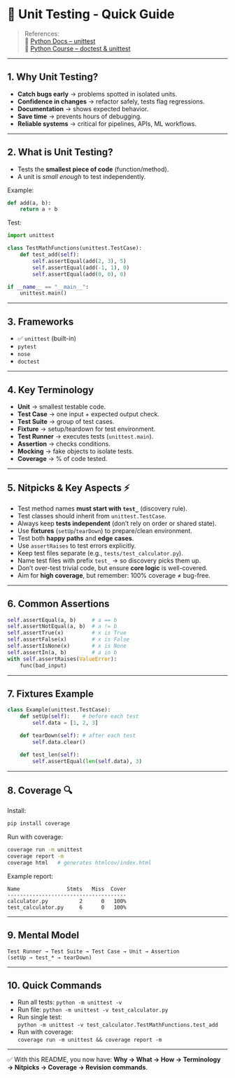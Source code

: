 # 🧪 Unit Testing - Quick Guide

> References:  
> 📘 [Python Docs – unittest](https://docs.python.org/3/library/unittest.html)  
> 📘 [Python Course – doctest & unittest](https://python-course.eu/advanced-python/tests-doctest-unittest.php)  

---

## 1. Why Unit Testing?
- **Catch bugs early** → problems spotted in isolated units.  
- **Confidence in changes** → refactor safely, tests flag regressions.  
- **Documentation** → shows expected behavior.  
- **Save time** → prevents hours of debugging.  
- **Reliable systems** → critical for pipelines, APIs, ML workflows.  

---

## 2. What is Unit Testing?
- Tests the **smallest piece of code** (function/method).  
- A unit is *small enough* to test independently.  

Example:
```python
def add(a, b):
    return a + b
```

Test:
```python
import unittest

class TestMathFunctions(unittest.TestCase):
    def test_add(self):
        self.assertEqual(add(2, 3), 5)
        self.assertEqual(add(-1, 1), 0)
        self.assertEqual(add(0, 0), 0)

if __name__ == "__main__":
    unittest.main()
```

---

## 3. Frameworks
- ✅ `unittest` (built-in)  
- `pytest`  
- `nose`  
- `doctest`  

---

## 4. Key Terminology
- **Unit** → smallest testable code.  
- **Test Case** → one input + expected output check.  
- **Test Suite** → group of test cases.  
- **Fixture** → setup/teardown for test environment.  
- **Test Runner** → executes tests (`unittest.main`).  
- **Assertion** → checks conditions.  
- **Mocking** → fake objects to isolate tests.  
- **Coverage** → % of code tested.  

---

## 5. Nitpicks & Key Aspects ⚡
- Test method names **must start with `test_`** (discovery rule).  
- Test classes should inherit from `unittest.TestCase`.  
- Always keep **tests independent** (don’t rely on order or shared state).  
- Use **fixtures** (`setUp`/`tearDown`) to prepare/clean environment.  
- Test both **happy paths** and **edge cases**.  
- Use `assertRaises` to test errors explicitly.  
- Keep test files separate (e.g., `tests/test_calculator.py`).  
- Name test files with prefix `test_` → so discovery picks them up.  
- Don’t over-test trivial code, but ensure **core logic** is well-covered.  
- Aim for **high coverage**, but remember: 100% coverage ≠ bug-free.  

---

## 6. Common Assertions
```python
self.assertEqual(a, b)     # a == b
self.assertNotEqual(a, b)  # a != b
self.assertTrue(x)         # x is True
self.assertFalse(x)        # x is False
self.assertIsNone(x)       # x is None
self.assertIn(a, b)        # a in b
with self.assertRaises(ValueError):
    func(bad_input)
```

---

## 7. Fixtures Example
```python
class Example(unittest.TestCase):
    def setUp(self):    # before each test
        self.data = [1, 2, 3]

    def tearDown(self): # after each test
        self.data.clear()

    def test_len(self):
        self.assertEqual(len(self.data), 3)
```

---

## 8. Coverage 🔍
Install:
```bash
pip install coverage
```

Run with coverage:
```bash
coverage run -m unittest
coverage report -m
coverage html   # generates htmlcov/index.html
```

Example report:
```
Name               Stmts   Miss  Cover
--------------------------------------
calculator.py          2      0   100%
test_calculator.py     6      0   100%
```

---

## 9. Mental Model
```
Test Runner → Test Suite → Test Case → Unit → Assertion
(setUp → test_* → tearDown)
```

---

## 10. Quick Commands
- Run all tests: `python -m unittest -v`  
- Run file: `python -m unittest -v test_calculator.py`  
- Run single test:  
  `python -m unittest -v test_calculator.TestMathFunctions.test_add`  
- Run with coverage:  
  `coverage run -m unittest && coverage report -m`  

---

✅ With this README, you now have: **Why → What → How → Terminology → Nitpicks → Coverage → Revision commands**.  
